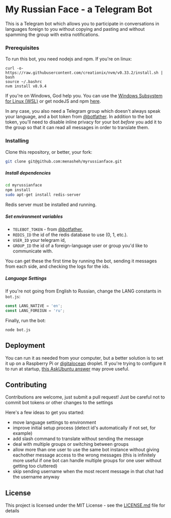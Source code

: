 # My Russian Face - a Telegram Bot

This is a Telegram bot which allows you to participate in conversations in languages foreign to you without copying and 
pasting and without spamming the group with extra notifications.

### Prerequisites

To run this bot, you need nodejs and npm. If you're on linux:

```
curl -o- https://raw.githubusercontent.com/creationix/nvm/v0.33.2/install.sh | bash
source ~/.bashrc
nvm install v8.9.4
```

If you're on Windows, God help you. You can use the [Windows Subsystem for Linux (WSL)](https://msdn.microsoft.com/en-us/commandline/wsl/install_guide) or get nodeJS and npm [here](https://nodejs.org/en/).

In any case, you also need a Telegram group which doesn't always speak your language, and a bot token from [@botfather](https://t.me/botfather).
In addition to the bot token, you'll need to disable inline privacy for your bot _before_ you add it to the group so that
it can read all messages in order to translate them.

### Installing

Clone this repository, or better, your fork:

```bash
git clone git@github.com:menasheh/myrussianface.git
```

##### Install dependencies

```bash
cd myrussianface
npm install
sudo apt-get install redis-server
```

Redis server must be installed and running.

##### Set environment variables
 
- `TELEBOT_TOKEN` - from [@botfather](https://t.me/botfather),
- `REDIS_ID` the id of the redis database to use (0, 1, etc.).
- `USER_ID` your telegram id,
- `GROUP_ID` the id of a foreign-language user or group you'd like to communicate with.
 
You can get these the first time by running the bot, sending it messages from each side, and checking the logs for the ids.

##### Language Settings
 
If you're not going from English to Russian, change the LANG constants in `bot.js`:

```javascript
const LANG_NATIVE = 'en';
const LANG_FOREIGN = 'ru';
```

Finally, run the bot:

```
node bot.js
```

## Deployment

You can run it as needed from your computer, but a better solution is to set it up on a Raspberry Pi or 
[digitalocean](https://peromsik.com/go/digitalocean) droplet. If you're trying to configure it to run at startup,
[this AskUbuntu answer](https://askubuntu.com/a/816/515251) may prove useful.

## Contributing

Contributions are welcome, just submit a pull request! Just be careful not to commit bot tokens or other changes to the settings

Here's a few ideas to get you started:
 - move language settings to environment
 - improve initial setup process (detect id's automatically if not set, for example)
 - add slash command to translate without sending the message
 - deal with multiple groups or switching between groups
 - allow more than one user to use the same bot instance without giving eachother message access to the wrong messages (this is infinitely more useful if one bot can handle multiple groups for one user without getting too cluttered)
 - skip sending username when the most recent message in that chat had the username anyway

## License

This project is licensed under the MIT License - see the [LICENSE.md](LICENSE.md) file for details
